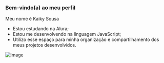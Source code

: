 ### Bem-vindo(a) ao meu perfil

Meu nome é Kaiky Sousa

- Estou estudando na Alura;
- Estou me desenvolvendo na linguagem JavaScript;
- Utilizo esse espaço para minha organização e compartilhamento dos meus projetos desenvolvidos.

![image](https://github.com/KaikyXD02/KaikyXD02/assets/171882322/9d921a11-0df8-4ce9-ab0c-2cd7b55a5c9f)
